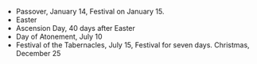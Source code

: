 - Passover, January 14, Festival on January 15.
- Easter
- Ascension Day, 40 days after Easter
- Day of Atonement, July 10
- Festival of the Tabernacles, July 15, Festival for seven days.
Christmas, December 25
